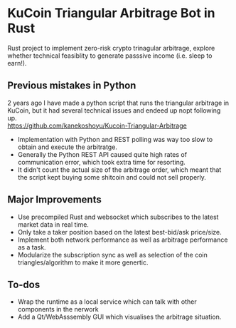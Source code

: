 # KuCoin Triangular Arbitrage Bot in Rust
Rust project to implement zero-risk crypto trinagular arbitrage, explore whether technical feasiblity to generate passsive income (i.e. sleep to earn!).

## Previous mistakes in Python
2 years ago I have made a python script that runs the triangular arbitrage in KuCoin, but it had several technical issues and endeed up nopt following up.  
https://github.com/kanekoshoyu/Kucoin-Triangular-Arbitrage  
- Implementation with Python and REST polling was way too slow to obtain and execute the arbitratge.
- Generally the Python REST API caused quite high rates of communication error, which took extra time for resorting.
- It didn't count the actual size of the arbitrage order, which meant that the script kept buying some shitcoin and could not sell properly.
  
## Major Improvements
- Use precompiled Rust and websocket which subscribes to the latest market data in real time.
- Only take a taker position based on the latest best-bid/ask price/size.
- Implement both network performance as well as arbitrage performance as a task.
- Modularize the subscription sync as well as selection of the coin triangles/algorithm to make it more genertic. 

## To-dos
- Wrap the runtime as a local service which can talk with other components in the nerwork
- Add a Qt/WebAsssembly GUI which visualises the arbitrage situation.